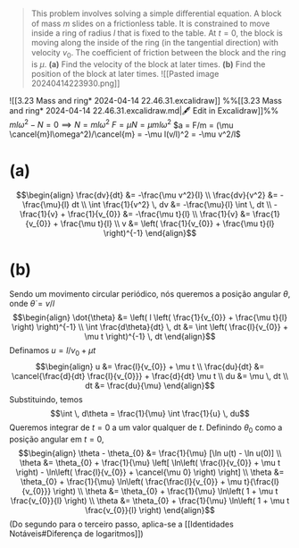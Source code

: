 > This problem involves solving a simple diﬀerential equation.
> A block of mass $m$ slides on a frictionless table. It is constrained to move inside a ring of radius $l$ that is fixed to the table. At $t = 0$, the block is moving along the inside of the ring (in the tangential direction) with velocity $v_{0}$. The coeﬃcient of friction between the block and the ring is $\mu$.
>**(a)** Find the velocity of the block at later times.
>**(b)** Find the position of the block at later times.
>![[Pasted image 20240414223930.png]]

![[3.23 Mass and ring* 2024-04-14 22.46.31.excalidraw]]
%%[[3.23 Mass and ring* 2024-04-14 22.46.31.excalidraw.md|🖋 Edit in Excalidraw]]%%
$ml\omega^2 - N = 0 \implies N = ml\omega^2$
$F = \mu N = \mu ml\omega^2$
$a = F/m = (\mu \cancel{m}l\omega^2)/\cancel{m} = -\mu l(v/l)^2 = -\mu v^2/l$

# (a)
$$\begin{align}
\frac{dv}{dt} &= -\frac{\mu v^2}{l} \\
\frac{dv}{v^2} &= -\frac{\mu}{l} dt \\
\int \frac{1}{v^2} \, dv &= -\frac{\mu}{l} \int  \, dt \\
-\frac{1}{v} + \frac{1}{v_{0}} &= -\frac{\mu t}{l} \\
\frac{1}{v} &= \frac{1}{v_{0}} + \frac{\mu t}{l} \\
v &= \left( \frac{1}{v_{0}} + \frac{\mu t}{l} \right)^{-1}
\end{align}$$

# (b)
Sendo um movimento circular periódico, nós queremos a posição angular $\theta$, onde $\dot{\theta} = v/l$
$$\begin{align}
\dot{\theta} &= \left( l \left( \frac{1}{v_{0}} + \frac{\mu t}{l} \right) \right)^{-1} \\
\int \frac{d\theta}{dt} \, dt &= \int \left( \frac{l}{v_{0}} + \mu t \right)^{-1} \, dt
\end{align}$$
Definamos $u = l/v_{0} + \mu t$
$$\begin{align}
u &= \frac{l}{v_{0}} + \mu t  \\
\frac{du}{dt} &= \cancel{\frac{d}{dt} \frac{l}{v_{0}}} + \frac{d}{dt} \mu t  \\
du &= \mu \, dt \\
dt &= \frac{du}{\mu}
\end{align}$$
Substituindo, temos
$$\int  \, d\theta  = \frac{1}{\mu} \int \frac{1}{u} \, du$$
Queremos integrar de $t=0$ a um valor qualquer de $t$. Definindo $\theta_{0}$ como a posição angular em $t=0$,
$$\begin{align}
\theta - \theta_{0} &= \frac{1}{\mu} [\ln u(t) - \ln u(0)] \\
\theta &= \theta_{0} + \frac{1}{\mu} \left[ \ln\left( \frac{l}{v_{0}} + \mu t \right) - \ln\left( \frac{l}{v_{0}} + \cancel{\mu 0} \right) \right] \\
\theta &= \theta_{0} + \frac{1}{\mu} \ln\left( \frac{\frac{l}{v_{0}} + \mu t}{\frac{l}{v_{0}}} \right) \\
\theta &= \theta_{0} + \frac{1}{\mu} \ln\left( 1 + \mu t \frac{v_{0}}{l} \right) \\
\theta &= \theta_{0} + \frac{1}{\mu} \ln\left( 1 + \mu t \frac{v_{0}}{l} \right)
\end{align}$$
(Do segundo para o terceiro passo, aplica-se a [[Identidades Notáveis#Diferença de logaritmos]])